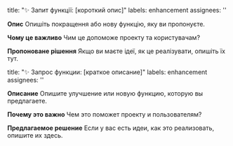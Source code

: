 title: "✨ Запит функції: [короткий опис]"
labels: enhancement
assignees: ''


**Опис**
Опишіть покращення або нову функцію, яку ви пропонуєте.

**Чому це важливо**
Чим це допоможе проекту та користувачам?

**Пропоноване рішення**
Якщо ви маєте ідеї, як це реалізувати, опишіть їх тут.

title: "✨ Запрос функции: [краткое описание]"
labels: enhancement
assignees: ''


**Описание**
Опишите улучшение или новую функцию, которую вы предлагаете.

**Почему это важно**
Чем это поможет проекту и пользователям?

**Предлагаемое решение**
Если у вас есть идеи, как это реализовать, опишите их здесь.

